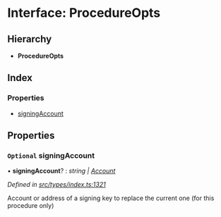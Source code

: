# Interface: ProcedureOpts

## Hierarchy

* **ProcedureOpts**

## Index

### Properties

* [signingAccount](procedureopts.md#optional-signingaccount)

## Properties

### `Optional` signingAccount

• **signingAccount**? : *string | [Account](../classes/account.md)*

*Defined in [src/types/index.ts:1321](https://github.com/PolymeshAssociation/polymesh-sdk/blob/46845947/src/types/index.ts#L1321)*

Account or address of a signing key to replace the current one (for this procedure only)
